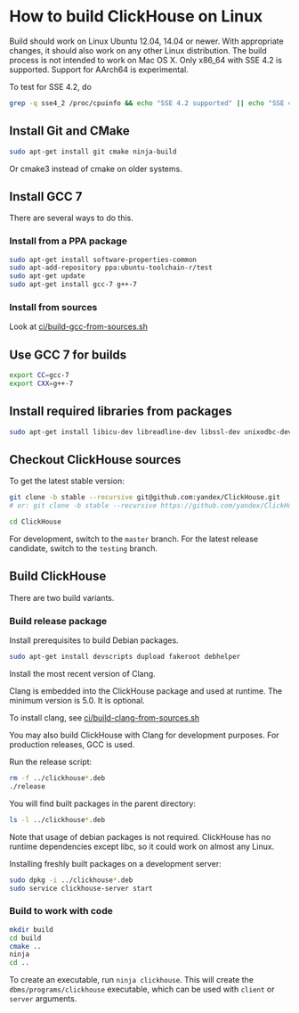 # How to build ClickHouse on Linux

Build should work on Linux Ubuntu 12.04, 14.04 or newer.
With appropriate changes, it should also work on any other Linux distribution.
The build process is not intended to work on Mac OS X.
Only x86_64 with SSE 4.2 is supported. Support for AArch64 is experimental.

To test for SSE 4.2, do

```bash
grep -q sse4_2 /proc/cpuinfo && echo "SSE 4.2 supported" || echo "SSE 4.2 not supported"
```

## Install Git and CMake

```bash
sudo apt-get install git cmake ninja-build
```

Or cmake3 instead of cmake on older systems.

## Install GCC 7

There are several ways to do this.

### Install from a PPA package

```bash
sudo apt-get install software-properties-common
sudo apt-add-repository ppa:ubuntu-toolchain-r/test
sudo apt-get update
sudo apt-get install gcc-7 g++-7
```

### Install from sources

Look at [ci/build-gcc-from-sources.sh](https://github.com/yandex/ClickHouse/blob/master/ci/build-gcc-from-sources.sh)

## Use GCC 7 for builds

```bash
export CC=gcc-7
export CXX=g++-7
```

## Install required libraries from packages

```bash
sudo apt-get install libicu-dev libreadline-dev libssl-dev unixodbc-dev
```

## Checkout ClickHouse sources

To get the latest stable version:

```bash
git clone -b stable --recursive git@github.com:yandex/ClickHouse.git
# or: git clone -b stable --recursive https://github.com/yandex/ClickHouse.git

cd ClickHouse
```

For development, switch to the `master` branch.
For the latest release candidate, switch to the `testing` branch.

## Build ClickHouse

There are two build variants.

### Build release package

Install prerequisites to build Debian packages.

```bash
sudo apt-get install devscripts dupload fakeroot debhelper
```

Install the most recent version of Clang.

Clang is embedded into the ClickHouse package and used at runtime. The minimum version is 5.0. It is optional.

To install clang, see  [ci/build-clang-from-sources.sh](https://github.com/yandex/ClickHouse/blob/master/ci/build-clang-from-sources.sh)

You may also build ClickHouse with Clang for development purposes.
For production releases, GCC is used.

Run the release script:

```bash
rm -f ../clickhouse*.deb
./release
```

You will find built packages in the parent directory:

```bash
ls -l ../clickhouse*.deb
```

Note that usage of debian packages is not required.
ClickHouse has no runtime dependencies except libc, so it could work on almost any Linux.

Installing freshly built packages on a development server:

```bash
sudo dpkg -i ../clickhouse*.deb
sudo service clickhouse-server start
```

### Build to work with code

```bash
mkdir build
cd build
cmake ..
ninja
cd ..
```

To create an executable, run `ninja clickhouse`.
This will create the `dbms/programs/clickhouse` executable, which can be used with `client` or `server` arguments.

